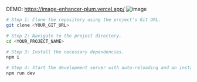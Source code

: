 
DEMO: https://image-enhancer-plum.vercel.app/
![image](https://github.com/user-attachments/assets/246890d3-387a-4f9c-b796-54da86b51b93)


```sh
# Step 1: Clone the repository using the project's Git URL.
git clone <YOUR_GIT_URL>

# Step 2: Navigate to the project directory.
cd <YOUR_PROJECT_NAME>

# Step 3: Install the necessary dependencies.
npm i

# Step 4: Start the development server with auto-reloading and an instant preview.
npm run dev
```

